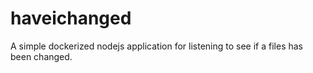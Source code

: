 # haveichanged
A simple dockerized nodejs application for listening to see if a files has been changed.


